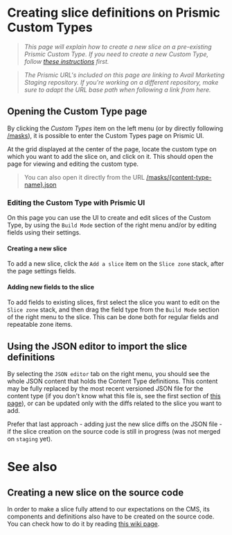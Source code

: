 # Creating slice definitions on Prismic Custom Types
> *This page will explain how to create a new slice on a pre-existing Prismic Custom Type. If you need to create a new Custom Type, follow [these instructions](/wiki/Creating-a-new-custom-type.md) first.*

> *The Prismic URL's included on this page are linking to Avail Marketing Staging repository. If you're working on a different repository, make sure to adapt the URL base path when following a link from here.*

## Opening the Custom Type page
By clicking the *Custom Types* item on the left menu (or by directly following [/masks](https://avail-marketing.prismic.io/masks/)), it is possible to enter the Custom Types page on Prismic UI.

At the grid displayed at the center of the page, locate the custom type on which you want to add the slice on, and click on it. This should open the page for viewing and editing the custom type.
> You can also open it directly from the URL [/masks/{content-type-name}.json](https://avail-marketing.prismic.io/masks/info.json/)

### Editing the Custom Type with Prismic UI
On this page you can use the UI to create and edit slices of the Custom Type, by using the `Build Mode` section of the right menu and/or by editing fields using their settings.
 
#### Creating a new slice
To add a new slice, click the `Add a slice` item on the `Slice zone` stack, after the page settings fields.

#### Adding new fields to the slice
To add fields to existing slices, first select the slice you want to edit on the `Slice zone` stack, and then drag the field type from the `Build Mode` section of the right menu to the slice. This can be done both for regular fields and repeatable zone items.

## Using the JSON editor to import the slice definitions
By selecting the `JSON editor` tab on the right menu, you should see the whole JSON content that holds the Content Type definitions. This content may be fully replaced by the most recent versioned JSON file for the content type (if you don't know what this file is, see the first section of [this page](/wiki/Creating-a-new-slice-on-the-source-code.md)), or can be updated only with the diffs related to the slice you want to add.

Prefer that last approach - adding just the new slice diffs on the JSON file - if the slice creation on the source code is still in progress (was not merged on `staging` yet).

# See also
## Creating a new slice on the source code
In order to make a slice fully attend to our expectations on the CMS, its components and definitions also have to be created on the source code. You can check how to do it by reading [this wiki page](/wiki/Creating-a-new-slice-on-the-source-code.md).